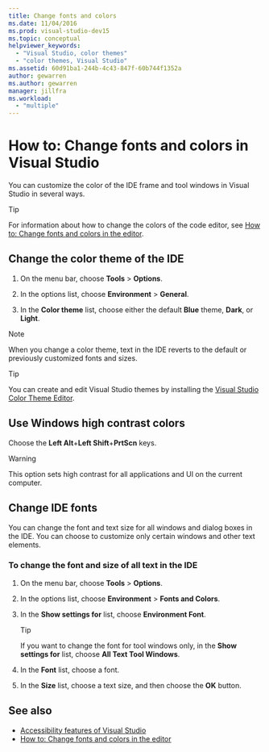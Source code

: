 ```yaml
---
title: Change fonts and colors
ms.date: 11/04/2016
ms.prod: visual-studio-dev15
ms.topic: conceptual
helpviewer_keywords:
  - "Visual Studio, color themes"
  - "color themes, Visual Studio"
ms.assetid: 60d91ba1-244b-4c43-847f-60b744f1352a
author: gewarren
ms.author: gewarren
manager: jillfra
ms.workload:
  - "multiple"
---
```

# How to: Change fonts and colors in Visual Studio

You can customize the color of the IDE frame and tool windows in Visual Studio in several ways.

> [!TIP]
> For information about how to change the colors of the code editor, see [How to: Change fonts and colors in the editor](../ide/reference/how-to-change-fonts-and-colors-in-the-editor.md).

## Change the color theme of the IDE

1. On the menu bar, choose **Tools** > **Options**.

1. In the options list, choose **Environment** > **General**.

1. In the **Color theme** list, choose either the default **Blue** theme, **Dark**, or **Light**.

> [!NOTE]
> When you change a color theme, text in the IDE reverts to the default or previously customized fonts and sizes.

> [!TIP]
> You can create and edit Visual Studio themes by installing the [Visual Studio Color Theme Editor](https://marketplace.visualstudio.com/items?itemName=VisualStudioPlatformTeam.VisualStudio2017ColorThemeEditor).

## Use Windows high contrast colors

Choose the **Left Alt**+**Left Shift**+**PrtScn** keys.

> [!WARNING]
> This option sets high contrast for all applications and UI on the current computer.

## Change IDE fonts

You can change the font and text size for all windows and dialog boxes in the IDE. You can choose to customize only certain windows and other text elements.

### To change the font and size of all text in the IDE

1. On the menu bar, choose **Tools** > **Options**.

1. In the options list, choose **Environment** > **Fonts and Colors**.

1. In the **Show settings for** list, choose **Environment Font**.

    > [!TIP]
    > If you want to change the font for tool windows only, in the **Show settings for** list, choose **All Text Tool Windows**.

1. In the **Font** list, choose a font.

1. In the **Size** list, choose a text size, and then choose the **OK** button.

## See also

- [Accessibility features of Visual Studio](../ide/reference/accessibility-features-of-visual-studio.md)
- [How to: Change fonts and colors in the editor](../ide/reference/how-to-change-fonts-and-colors-in-the-editor.md)